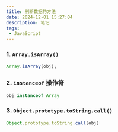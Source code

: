 ```yaml
---
title: 判断数据的方法
date: 2024-12-01 15:27:04
description: 笔记
tags:
 - JavaScript
---
```




###  1. `Array.isArray()`

```js
Array.isArray(obj);
```

### 2. `instanceof` 操作符

```js
obj instanceof Array
```

### 3. `Object.prototype.toString.call()`

```js
Object.prototype.toString.call(obj)
```

